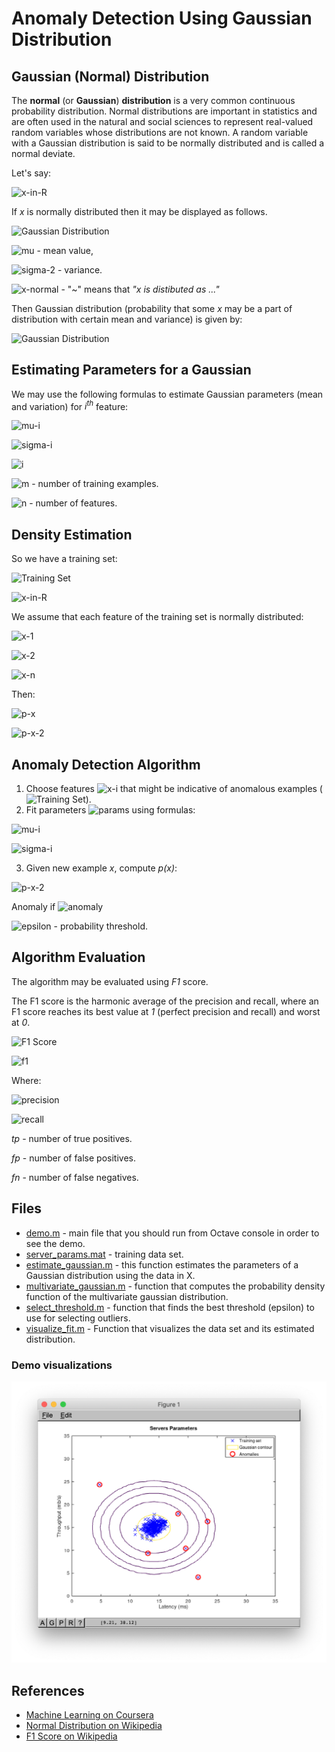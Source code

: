 # Anomaly Detection Using Gaussian Distribution

## Gaussian (Normal) Distribution

The **normal** (or **Gaussian**) **distribution** is a very common continuous probability distribution. Normal distributions are important in statistics and are often used in the natural and social sciences to represent real-valued random variables whose distributions are not known. A random variable with a Gaussian distribution is said to be normally distributed and is called a normal deviate.

Let's say:

![x-in-R](./formulas/x-in-R.svg)

If _x_ is normally distributed then it may be displayed as follows.

![Gaussian Distribution](https://upload.wikimedia.org/wikipedia/commons/7/74/Normal_Distribution_PDF.svg)

![mu](./formulas/mu.svg) - mean value,

![sigma-2](./formulas/sigma-2.svg) - variance.

![x-normal](./formulas/x-normal.svg) - "~" means that _"x is distibuted as ..."_

Then Gaussian distribution (probability that some _x_ may be a part of distribution with certain mean and variance) is given by:

![Gaussian Distribution](./formulas/p.svg)

## Estimating Parameters for a Gaussian

We may use the following formulas to estimate Gaussian parameters (mean and variation) for _i<sup>th</sup>_ feature:

![mu-i](./formulas/mu-i.svg)

![sigma-i](./formulas/sigma-i.svg)

![i](./formulas/i.svg)

![m](./formulas/m.svg) - number of training examples.

![n](./formulas/n.svg) - number of features.

## Density Estimation

So we have a training set:

![Training Set](./formulas/training-set.svg)

![x-in-R](./formulas/x-in-R.svg)

We assume that each feature of the training set is normally distributed:

![x-1](./formulas/x-1.svg)

![x-2](./formulas/x-2.svg)

![x-n](./formulas/x-n.svg)

Then:

![p-x](./formulas/p-x.svg)

![p-x-2](./formulas/p-x-2.svg)

## Anomaly Detection Algorithm

1. Choose features ![x-i](./formulas/x-i.svg) that might be indicative of anomalous examples (![Training Set](./formulas/training-set.svg)).
2. Fit parameters ![params](./formulas/params.svg) using formulas:

![mu-i](./formulas/mu-i.svg)

![sigma-i](./formulas/sigma-i.svg)

3. Given new example _x_, compute _p(x)_:

![p-x-2](./formulas/p-x-2.svg)

Anomaly if ![anomaly](./formulas/anomaly.svg)

![epsilon](./formulas/epsilon.svg) - probability threshold.

## Algorithm Evaluation

The algorithm may be evaluated using _F1_ score.

The F1 score is the harmonic average of the precision and recall, where an F1 score reaches its best value at _1_ (perfect precision and recall) and worst at _0_.

![F1 Score](https://upload.wikimedia.org/wikipedia/commons/2/26/Precisionrecall.svg)

![f1](./formulas/f1.svg)

Where:

![precision](./formulas/precision.svg)

![recall](./formulas/recall.svg)

_tp_ - number of true positives.

_fp_ - number of false positives.

_fn_ - number of false negatives.

## Files

- [demo.m](./demo.m) - main file that you should run from Octave console in order to see the demo.
- [server_params.mat](./data/server_params.mat) - training data set.
- [estimate_gaussian.m](./estimate_gaussian.m) - this function estimates the parameters of a Gaussian distribution using the data in X.
- [multivariate_gaussian.m](./multivariate_gaussian.m) - function that computes the probability density function of the multivariate gaussian distribution.
- [select_threshold.m](./select_threshold.m) - function that finds the best threshold (epsilon) to use for selecting outliers.
- [visualize_fit.m](./visualize_fit.m) - Function that visualizes the data set and its estimated distribution.

### Demo visualizations

![Demo visualization](./images/demo.png)

## References

- [Machine Learning on Coursera](https://www.coursera.org/learn/machine-learning)
- [Normal Distribution on Wikipedia](https://en.wikipedia.org/wiki/Normal_distribution)
- [F1 Score on Wikipedia](https://en.wikipedia.org/wiki/F1_score)
  
